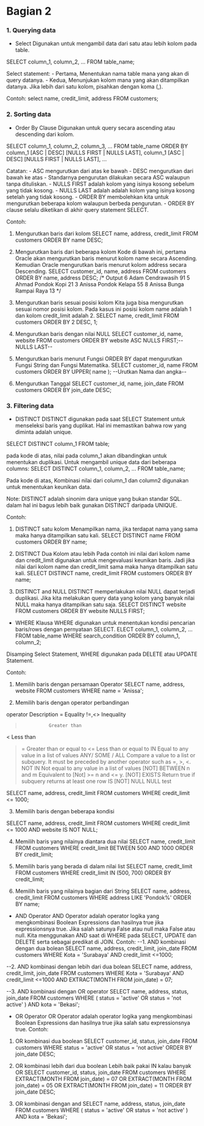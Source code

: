Bagian 2
========

### 1. Querying data
- Select
Digunakan untuk mengambil data dari satu atau lebih kolom pada table.

SELECT
  column_1, 
  column_2, 
  ...
FROM
  table_name;

Select statement:
	- Pertama, Menentukan nama table mana yang akan di query datanya.
	- Kedua, Menunjukan kolom mana yang akan ditampilkan datanya. Jika lebih dari satu kolom, pisahkan dengan koma (,).

Contoh:
select
    name,
    credit_limit,
    address
FROM
    customers;


### 2. Sorting data
- Order By Clause
Digunakan untuk query secara ascending atau descending dari kolom.

SELECT
    column_1,
    column_2,
    column_3,
    ...
FROM
    table_name
ORDER BY
    column_1 [ASC | DESC] [NULLS FIRST | NULLS LAST],
    column_1 [ASC | DESC] [NULLS FIRST | NULLS LAST],
    ... 

Catatan:
	- ASC mengurutkan dari atas ke bawah
	- DESC mengurutkan dari bawah ke atas
	- Standarnya pengurutan dilakukan secara ASC walaupun tanpa dituliskan.
	- NULLS FIRST adalah kolom yang isinya kosong sebelum yang tidak kosong.
	- NULLS LAST adalah adalah kolom yang isinya kosong setelah yang tidak kosong.
	- ORDER BY membolehkan kita untuk mengurutkan beberapa kolom walaupun berbeda pengurutan.
	- ORDER BY clause selalu diketikan di akhir query statement SELECT.

Contoh:
1. Mengurutkan baris dari kolom 
SELECT
    name,
    address,
    credit_limit
FROM
    customers
ORDER BY
    name DESC;

2. Mengurutkan baris dari beberapa kolom
Kode di bawah ini, pertama Oracle akan mengurutkan baris menurut kolom name secara Ascending. Kemudian Oracle mengurutkan baris menurut kolom address secara Descending.
SELECT
    customer_id,
    name,
    address
FROM
    customers
ORDER BY
    name,
    address DESC;
/* Output
6	Adam	Cendrawasih 91
5	Ahmad	Pondok Kopi 21
3	Anissa	Pondok Kelapa 55
8	Anissa	Bunga Rampai Raya 13
*/

3. Mengurutkan baris sesuai posisi kolom
Kita juga bisa mengurutkan sesuai nomor posisi kolom. Pada kasus ini posisi kolom name adalah 1 dan kolom credit_limit adalah 2.
SELECT
    name,
    credit_limit
FROM
    customers
ORDER BY
    2 DESC,
    1;

4. Mengurutkan baris dengan nilai NULL
SELECT
    customer_id,
    name,
    website
FROM
    customers
ORDER BY
    website ASC NULLS FIRST;--NULLS LAST--

5. Mengurutkan baris menurut Fungsi
ORDER BY dapat mengurutkan Fungsi String dan Fungsi Matematika.
SELECT
	customer_id,
	name
FROM
	customers
ORDER BY
	UPPER( name ); --Urutkan Nama dan angka--

6. Mengurutkan Tanggal
SELECT 
    customer_id,
    name,
    join_date
FROM 
   customers
ORDER BY 
   join_date DESC;

### 3. Filtering data
- DISTINCT
DISTINCT digunakan pada saat SELECT Statement untuk menseleksi baris yang duplikat. Hal ini memastikan bahwa row yang diminta adalah unique.

SELECT DISTINCT
	column_1
FROM
	table;

pada kode di atas, nilai pada column_1 akan dibandingkan untuk menentukan duplikasi. Untuk mengambil unique data dari beberapa columns:
SELECT
    DISTINCT column_1,
    column_2,
        ...
FROM
    table_name;

Pada kode di atas, Kombinasi nilai dari column_1 dan column2 digunakan untuk menentukan keunikan data.

Note: DISTINCT adalah sinonim dara unique yang bukan standar SQL. dalam hal ini bagus lebih baik gunakan DISTINCT daripada UNIQUE.

Contoh:
1. DISTINCT satu kolom
Menampilkan nama, jika terdapat nama yang sama maka hanya ditampilkan satu kali.
SELECT DISTINCT
    name
FROM
    customers
ORDER BY
    name;

2. DISTINCT Dua Kolom atau lebih
Pada contoh ini nilai dari kolom name dan credit_limit digunakan untuk mengevaluasi keunikan baris. Jadi jika nilai dari kolom name dan credit_limit sama maka hanya ditampilkan satu kali.
SELECT DISTINCT 
    name,
    credit_limit
FROM
    customers
ORDER BY
    name;

3. DISTINCT and NULL
DISTINCT memperlakukan nilai NULL dapat terjadi duplikasi. Jika kita melakukan query data yang kolom yang banyak nilai NULL maka hanya ditampilkan satu saja.
SELECT DISTINCT
    website
FROM
    customers
ORDER BY
    website NULLS FIRST;

- WHERE
Klausa WHERE digunakan untuk menentukan kondisi pencarian baris/rows dengan pernyataan SELECT.
ELECT
    column_1,
    column_2,
    ...
FROM
    table_name
WHERE
    search_condition
ORDER BY
    column_1,
    column_2;

Disamping Select Statement, WHERE digunakan pada DELETE atau UPDATE Statement.

Contoh:
1. Memilih baris dengan persamaan Operator
SELECT
    name,
    address,
    website
FROM
    customers
WHERE
    name = 'Anissa';

2. Memilih baris dengan operator perbandingan

operator		Description
=				Equality
!=,<>			Inequality
>				Greater than
<				Less than
>=				Greater than or equal to
<=				Less than or equal to
IN				Equal to any value in a list						of values
ANY/ SOME / ALL	Compare a value to a list or 						subquery. It must be preceded by 					another operator such as =, >, <.
NOT IN	Not 	equal to any value in a list of 					values
[NOT] BETWEEN n and m	Equivalent to [Not] >= n 							and <= y.
[NOT] EXISTS	Return true if subquery returns at 					least one row
IS [NOT] NULL	NULL test

SELECT
    name,
    address,
    credit_limit
FROM
    customers
WHERE
    credit_limit <= 1000;

3. Memilih baris dengan beberapa kondisi

SELECT
    name,
    address,
    credit_limit
FROM
    customers
WHERE
    credit_limit <= 1000
    AND website IS NOT NULL;

4. Memilih baris yang nilainya diantara dua nilai
SELECT
    name,
    credit_limit
FROM
    customers
WHERE
    credit_limit BETWEEN 500 AND 1000
ORDER BY
    credit_limit;

5. Memilih baris yang berada di dalam nilai list
SELECT
    name,
    credit_limit
FROM
    customers
WHERE
    credit_limit IN (500, 700)
ORDER BY
    credit_limit;

6. Memilih baris yang nilainya bagian dari String
SELECT
    name,
    address,
    credit_limit
FROM
    customers
WHERE
    address LIKE 'Pondok%'
ORDER BY
    name;

- AND Operator
AND Operator adalah operator logika yang mengkombinasi Boolean Expressions dan hasilnya true jika expressionsnya true. Jika salah satunya False atau null maka False atau null.
Kita menggunakan AND saat di WHERE pada SELECT, UPDATE dan DELETE serta sebagai predikat di JOIN.
Contoh:
--1. AND kombinasi dengan dua bolean
SELECT
    name,
    address,
    credit_limit,
    join_date
FROM
    customers
WHERE
    Kota = 'Surabaya'
    AND credit_limit <=1000;

--2. AND kombinasi dengan lebih dari dua bolean
SELECT
    name,
    address,
    credit_limit,
    join_date
FROM
    customers
WHERE
    Kota = 'Surabaya'
    AND credit_limit <=1000
    AND EXTRACT(MONTH FROM join_date) = 07;

--3. AND kombinasi dengan OR operator
SELECT
    name,
    address,
    status,
    join_date
FROM
    customers
WHERE
   (
        status = 'active'
        OR status = 'not active'
   )
    AND kota = 'Bekasi';

- OR Operator
OR Operator adalah operator logika yang mengkombinasi Boolean Expressions dan hasilnya true jika salah satu expressionsnya true.
Contoh:
1. OR kombinasi dua boolean
SELECT
    customer_id,
    status,
    join_date
FROM
    customers
WHERE
    status = 'active'
    OR status = 'not active'
ORDER BY
    join_date DESC;

2. OR kombinasi lebih dari dua boolean
Lebih baik pakai IN kalau banyak OR
SELECT
    customer_id,
    status,
    join_date
FROM
    customers
WHERE
    EXTRACT(MONTH FROM join_date) = 07
    OR EXTRACT(MONTH FROM join_date) = 05
    OR EXTRACT(MONTH FROM join_date) = 11
ORDER BY
    join_date DESC;

3. OR kombinasi dengan and
SELECT
    name,
    address,
    status,
    join_date
FROM
    customers
WHERE
   (
        status = 'active'
        OR status = 'not active'
   )
    AND kota = 'Bekasi';
